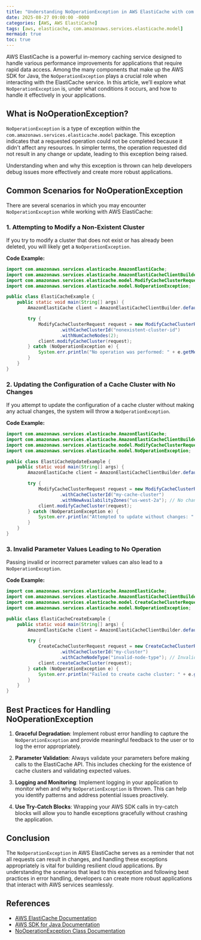 ```yaml
---
title: "Understanding NoOperationException in AWS ElastiCache with com.amazonaws.services.elasticache.model"
date: 2025-08-27 09:00:00 -0000
categories: [AWS, AWS ElastiCache]
tags: [aws, elasticache, com.amazonaws.services.elasticache.model]
mermaid: true
toc: true
---
```



AWS ElastiCache is a powerful in-memory caching service designed to handle various performance improvements for applications that require rapid data access. Among the many components that make up the AWS SDK for Java, the `NoOperationException` plays a crucial role when interacting with the ElastiCache service. In this article, we’ll explore what `NoOperationException` is, under what conditions it occurs, and how to handle it effectively in your applications.

## What is NoOperationException?

`NoOperationException` is a type of exception within the `com.amazonaws.services.elasticache.model` package. This exception indicates that a requested operation could not be completed because it didn't affect any resources. In simpler terms, the operation requested did not result in any change or update, leading to this exception being raised.

Understanding when and why this exception is thrown can help developers debug issues more effectively and create more robust applications.

## Common Scenarios for NoOperationException

There are several scenarios in which you may encounter `NoOperationException` while working with AWS ElastiCache:

### 1. Attempting to Modify a Non-Existent Cluster

If you try to modify a cluster that does not exist or has already been deleted, you will likely get a `NoOperationException`. 

**Code Example:**

```java
import com.amazonaws.services.elasticache.AmazonElastiCache;
import com.amazonaws.services.elasticache.AmazonElastiCacheClientBuilder;
import com.amazonaws.services.elasticache.model.ModifyCacheClusterRequest;
import com.amazonaws.services.elasticache.model.NoOperationException;

public class ElastiCacheExample {
    public static void main(String[] args) {
        AmazonElastiCache client = AmazonElastiCacheClientBuilder.defaultClient();

        try {
            ModifyCacheClusterRequest request = new ModifyCacheClusterRequest()
                    .withCacheClusterId("nonexistent-cluster-id")
                    .withNumCacheNodes(2);
            client.modifyCacheCluster(request);
        } catch (NoOperationException e) {
            System.err.println("No operation was performed: " + e.getMessage());
        }
    }
}
```

### 2. Updating the Configuration of a Cache Cluster with No Changes

If you attempt to update the configuration of a cache cluster without making any actual changes, the system will throw a `NoOperationException`.

**Code Example:**

```java
import com.amazonaws.services.elasticache.AmazonElastiCache;
import com.amazonaws.services.elasticache.AmazonElastiCacheClientBuilder;
import com.amazonaws.services.elasticache.model.ModifyCacheClusterRequest;
import com.amazonaws.services.elasticache.model.NoOperationException;

public class ElastiCacheUpdateExample {
    public static void main(String[] args) {
        AmazonElastiCache client = AmazonElastiCacheClientBuilder.defaultClient();

        try {
            ModifyCacheClusterRequest request = new ModifyCacheClusterRequest()
                    .withCacheClusterId("my-cache-cluster")
                    .withNewAvailabilityZones("us-west-2a"); // No change in availability zones
            client.modifyCacheCluster(request);
        } catch (NoOperationException e) {
            System.err.println("Attempted to update without changes: " + e.getMessage());
        }
    }
}
```

### 3. Invalid Parameter Values Leading to No Operation

Passing invalid or incorrect parameter values can also lead to a `NoOperationException`. 

**Code Example:**

```java
import com.amazonaws.services.elasticache.AmazonElastiCache;
import com.amazonaws.services.elasticache.AmazonElastiCacheClientBuilder;
import com.amazonaws.services.elasticache.model.CreateCacheClusterRequest;
import com.amazonaws.services.elasticache.model.NoOperationException;

public class ElastiCacheCreateExample {
    public static void main(String[] args) {
        AmazonElastiCache client = AmazonElastiCacheClientBuilder.defaultClient();

        try {
            CreateCacheClusterRequest request = new CreateCacheClusterRequest()
                    .withCacheClusterId("my-cluster")
                    .withCacheNodeType("invalid-node-type"); // Invalid node type
            client.createCacheCluster(request);
        } catch (NoOperationException e) {
            System.err.println("Failed to create cache cluster: " + e.getMessage());
        }
    }
}
```

## Best Practices for Handling NoOperationException

1. **Graceful Degradation**: Implement robust error handling to capture the `NoOperationException` and provide meaningful feedback to the user or to log the error appropriately.

2. **Parameter Validation**: Always validate your parameters before making calls to the ElastiCache API. This includes checking for the existence of cache clusters and validating expected values.

3. **Logging and Monitoring**: Implement logging in your application to monitor when and why `NoOperationException` is thrown. This can help you identify patterns and address potential issues proactively.

4. **Use Try-Catch Blocks**: Wrapping your AWS SDK calls in try-catch blocks will allow you to handle exceptions gracefully without crashing the application.

## Conclusion

The `NoOperationException` in AWS ElastiCache serves as a reminder that not all requests can result in changes, and handling these exceptions appropriately is vital for building resilient cloud applications. By understanding the scenarios that lead to this exception and following best practices in error handling, developers can create more robust applications that interact with AWS services seamlessly.

## References

- [AWS ElastiCache Documentation](https://docs.aws.amazon.com/AmazonElastiCache/latest/userguide/WhatIs.html)
- [AWS SDK for Java Documentation](https://docs.aws.amazon.com/sdk-for-java/latest/developer-guide/home.html) 
- [NoOperationException Class Documentation](https://docs.aws.amazon.com/goto/WebAPI/elasticache-2015-02-02/NoOperationException) 
